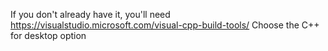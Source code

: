 If you don't already have it, you'll need https://visualstudio.microsoft.com/visual-cpp-build-tools/
Choose the C++ for desktop option